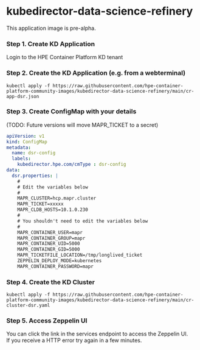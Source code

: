 # kubedirector-data-science-refinery

This application image is pre-alpha.

### Step 1. Create KD Application

Login to the HPE Container Platform KD tenant

### Step 2. Create the KD Application (e.g. from a webterminal)

```console
kubectl apply -f https://raw.githubusercontent.com/hpe-container-platform-community-images/kubedirector-data-science-refinery/main/cr-app-dsr.json
```

### Step 3. Create ConfigMap with your details

(TODO: Future versions will move MAPR_TICKET to a secret)

```yaml
apiVersion: v1
kind: ConfigMap
metadata:
  name: dsr-config
  labels:
    kubedirector.hpe.com/cmType : dsr-config
data:
  dsr.properties: |
    #    
    # Edit the variables below
    #   
    MAPR_CLUSTER=hcp.mapr.cluster
    MAPR_TICKET=xxxxx
    MAPR_CLDB_HOSTS=10.1.0.230
    #   
    # You shouldn't need to edit the variables below
    #   
    MAPR_CONTAINER_USER=mapr
    MAPR_CONTAINER_GROUP=mapr
    MAPR_CONTAINER_UID=5000
    MAPR_CONTAINER_GID=5000
    MAPR_TICKETFILE_LOCATION=/tmp/longlived_ticket
    ZEPPELIN_DEPLOY_MODE=kubernetes
    MAPR_CONTAINER_PASSWORD=mapr
```

### Step 4. Create the KD Cluster

```console
kubectl apply -f https://raw.githubusercontent.com/hpe-container-platform-community-images/kubedirector-data-science-refinery/main/cr-cluster-dsr.yaml
```

### Step 5. Access Zeppelin UI

You can click the link in the services endpoint to access the Zeppelin UI.  
If you receive a HTTP error try again in a few minutes.
